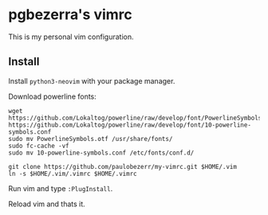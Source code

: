 # pgbezerra's vimrc

This is my personal vim configuration.

## Install

Install `python3-neovim` with your package manager.

Download powerline fonts:

```shell
wget https://github.com/Lokaltog/powerline/raw/develop/font/PowerlineSymbols.otf https://github.com/Lokaltog/powerline/raw/develop/font/10-powerline-symbols.conf
sudo mv PowerlineSymbols.otf /usr/share/fonts/
sudo fc-cache -vf
sudo mv 10-powerline-symbols.conf /etc/fonts/conf.d/
```

```shell
git clone https://github.com/paulobezerr/my-vimrc.git $HOME/.vim
ln -s $HOME/.vim/.vimrc $HOME/.vimrc
```

Run vim and type `:PlugInstall`.

Reload vim and thats it.
